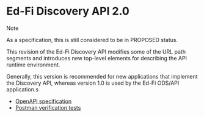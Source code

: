 # Ed-Fi Discovery API 2.0

> [!NOTE]
> As a specification, this is still considered to be in PROPOSED status.

This revision of the Ed-Fi Discovery API modifies some of the URL path
segments and introduces new top-level elements for describing the API runtime
environment.

Generally, this version is recommended for new applications that implement the
Discovery API, whereas version 1.0 is used by the Ed-Fi ODS/API application.s

* [OpenAPI specification](discovery-api-2.0.yml)
* [Postman verification tests](discovery-api-2.0.postman.json)
